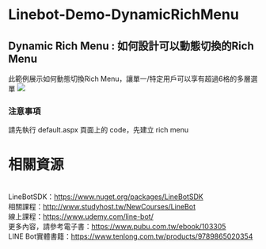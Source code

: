 # Linebot-Demo-DynamicRichMenu

## Dynamic Rich Menu : 如何設計可以動態切換的Rich Menu

此範例展示如何動態切換Rich Menu，讓單一/特定用戶可以享有超過6格的多層選單
<img src='https://i.imgur.com/iyJJl1Y.png' />

### 注意事項
 請先執行 default.aspx 頁面上的 code，先建立 rich menu

相關資源 
===
<br/>LineBotSDK：https://www.nuget.org/packages/LineBotSDK
<br/>相關課程：http://www.studyhost.tw/NewCourses/LineBot
<br/>線上課程：https://www.udemy.com/line-bot/
<br/>更多內容，請參考電子書：https://www.pubu.com.tw/ebook/103305
<br/>LINE Bot實體書籍：https://www.tenlong.com.tw/products/9789865020354


